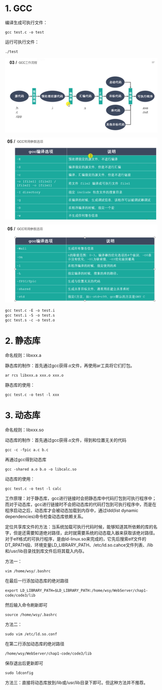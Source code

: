 # 1. GCC

编译生成可执行文件：

```shell
gcc test.c -o test
```

运行可执行文件：
```shell
./test
```

![](zzimages/20230411191701.png)

![](zzimages/20230411191829.png)

![](zzimages/20230411191908.png)


```shell
gcc test.c -E -o test.i
gcc test.i -S -o test.s
gcc test.s -c -o test.o
```

# 2. 静态库

命名规则：libxxx.a

静态库的制作：首先通过gcc获得.o文件，再使用ar工具将它们打包。
```shell
ar rcs libxxx.a xxx.o xxx.o
```

静态库的使用：
```shell
gcc test.c -o test -l xxx
```

# 3. 动态库

命名规则：libxxx.so

动态库的制作：首先通过gcc获得.o文件，得到和位置无关的代码
```shell
gcc -c -fpic a.c b.c
```
再通过gcc得到动态库
```shell
gcc -shared a.o b.o -o libcalc.so
```

动态库的使用：
```shell
gcc test.c -o test -l calc
```

工作原理：对于静态库，gcc进行链接时会把静态库中代码打包到可执行程序中；而对于动态库，gcc进行链接时不会把动态库的代码打包到可执行程序中，而是在程序启动之后，动态库才会被动态加载到内存中，通过ldd(list dynamic dependencies)命令检查动态库依赖关系。

定位共享库文件的方法：当系统加载可执行代码时候，能够知道其所依赖的库的名字，但是还需要知道绝对路径，此时就需要系统的动态载入器来获取该绝对路径。对于elf格式的可执行程序，是由ld-linux.so来完成的，它先后搜索elf文件的DT_RPATH段、环境变量LD_LIBRARY_PATH、/etc/ld.so.cahce文件列表、/lib和/usr/lib目录找到库文件后将其载入内存。

方法一：
```shell
vim /home/wsy/.bashrc
```
在最后一行添加动态库的绝对路径
```shell
export LD_LIBRARY_PATH=$LD_LIBRARY_PATH:/home/wsy/WebServer/chap1-code/code3/lib
```
然后输入命令刷新即可
```shell
source /home/wsy/.bashrc
```

方法二：
```shell
sudo vim /etc/ld.so.conf
```
在第二行添加动态库的绝对路径
```shell
/home/wsy/WebServer/chap1-code/code3/lib
```
保存退出后更新即可
```shell
sudo ldconfig
```

方法三：直接将动态库放到/lib或/usr/lib目录下即可。但这种方法并不推荐。